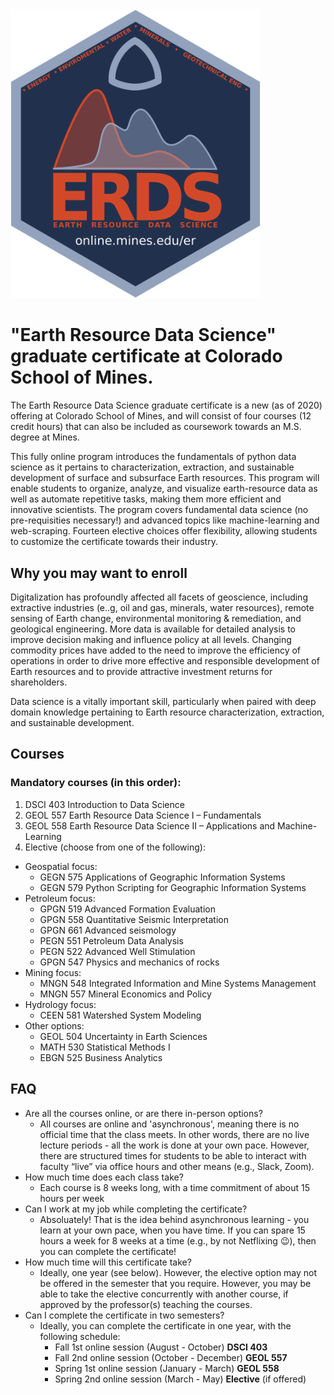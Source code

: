 <img src="erds_logo_textpath.svg" width="400" title="Thanks to Matt Bauer for the logo!">

# "Earth Resource Data Science" graduate certificate at Colorado School of Mines.

The Earth Resource Data Science graduate certificate is a new (as of 2020) offering at Colorado School of Mines, and will consist of four courses (12 credit hours) that can also be included as coursework towards an M.S. degree at Mines.

This fully online program introduces the fundamentals of python data science as it pertains to characterization, extraction, and sustainable development of surface and subsurface Earth resources. This program will enable students to organize, analyze, and visualize earth-resource data as well as automate repetitive tasks, making them more efficient and innovative scientists. The program covers fundamental data science (no pre-requisities necessary!) and advanced topics like machine-learning and web-scraping. Fourteen elective choices offer flexibility, allowing students to customize the certificate towards their industry.

## Why you may want to enroll
Digitalization has profoundly affected all facets of geoscience, including extractive industries (e..g, oil and gas, minerals, water resources), remote sensing of Earth change, environmental monitoring & remediation, and geological engineering. More data is available for detailed analysis to improve decision making and influence policy at all levels. Changing commodity prices have added to the need to improve the efficiency of operations in order to drive more effective and responsible development of Earth resources and to provide attractive investment returns for shareholders.

Data science is a vitally important skill, particularly when paired with deep domain knowledge pertaining to Earth resource characterization, extraction, and sustainable development.

## Courses
### Mandatory courses (in this order):
1. DSCI 403 	Introduction to Data Science
1. GEOL 557 	Earth Resource Data Science I – Fundamentals
1. GEOL 558 	Earth Resource Data Science II – Applications and Machine-Learning
1. Elective (choose from one of the following):
  - Geospatial focus:
    - GEGN 575	Applications of Geographic Information Systems
    - GEGN 579	Python Scripting for Geographic Information Systems
  - Petroleum focus:
    - GPGN 519 	Advanced Formation Evaluation
    - GPGN 558 	Quantitative Seismic Interpretation
    - GPGN 661	Advanced seismology
    - PEGN 551	Petroleum Data Analysis
    - PEGN 522	Advanced Well Stimulation
    - GPGN 547	Physics and mechanics of rocks
  - Mining focus:
    - MNGN 548	Integrated Information and Mine Systems Management
    - MNGN 557	Mineral Economics and Policy
  - Hydrology focus:
    - CEEN 581	Watershed System Modeling
  - Other options:
    - GEOL 504	Uncertainty in Earth Sciences
    - MATH 530 	Statistical Methods I
    - EBGN 525	Business Analytics


## FAQ
- Are all the courses online, or are there in-person options?
  - All courses are online and 'asynchronous', meaning there is no official time that the class meets. In other words, there are no live lecture periods - all the work is done at your own pace. However, there are structured times for students to be able to interact with faculty “live” via office hours and other means (e.g., Slack, Zoom).
- How much time does each class take?
  - Each course is 8 weeks long, with a time commitment of about 15 hours per week
- Can I work at my job while completing the certificate?
   - Absoluately! That is the idea behind asynchronous learning - you learn at your own pace, when you have time. If you can spare 15 hours a week for 8 weeks at a time (e.g., by not Netflixing :wink:), then you can complete the certificate!  
- How much time will this certificate take?
   - Ideally, one year (see below). However, the elective option may not be offered in the semester that you require. However, you may be able to take the elective concurrently with another course, if approved by the professor(s) teaching the courses.
- Can I complete the certificate in two semesters?
   - Ideally, you can complete the certificate in one year, with the following schedule:
      - Fall 1st online session (August - October) **DSCI 403**
      - Fall 2nd online session (October - December) **GEOL 557**
      - Spring 1st online session (January - March) **GEOL 558**
      - Spring 2nd online session (March - May) **Elective** (if offered)
